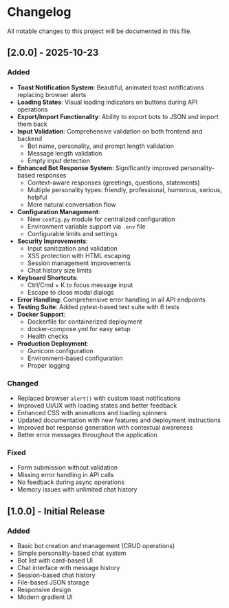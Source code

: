 # Changelog

All notable changes to this project will be documented in this file.

## [2.0.0] - 2025-10-23

### Added
- **Toast Notification System**: Beautiful, animated toast notifications replacing browser alerts
- **Loading States**: Visual loading indicators on buttons during API operations
- **Export/Import Functionality**: Ability to export bots to JSON and import them back
- **Input Validation**: Comprehensive validation on both frontend and backend
  - Bot name, personality, and prompt length validation
  - Message length validation
  - Empty input detection
- **Enhanced Bot Response System**: Significantly improved personality-based responses
  - Context-aware responses (greetings, questions, statements)
  - Multiple personality types: friendly, professional, humorous, serious, helpful
  - More natural conversation flow
- **Configuration Management**:
  - New `config.py` module for centralized configuration
  - Environment variable support via `.env` file
  - Configurable limits and settings
- **Security Improvements**:
  - Input sanitization and validation
  - XSS protection with HTML escaping
  - Session management improvements
  - Chat history size limits
- **Keyboard Shortcuts**:
  - Ctrl/Cmd + K to focus message input
  - Escape to close modal dialogs
- **Error Handling**: Comprehensive error handling in all API endpoints
- **Testing Suite**: Added pytest-based test suite with 6 tests
- **Docker Support**:
  - Dockerfile for containerized deployment
  - docker-compose.yml for easy setup
  - Health checks
- **Production Deployment**:
  - Gunicorn configuration
  - Environment-based configuration
  - Proper logging

### Changed
- Replaced browser `alert()` with custom toast notifications
- Improved UI/UX with loading states and better feedback
- Enhanced CSS with animations and loading spinners
- Updated documentation with new features and deployment instructions
- Improved bot response generation with contextual awareness
- Better error messages throughout the application

### Fixed
- Form submission without validation
- Missing error handling in API calls
- No feedback during async operations
- Memory issues with unlimited chat history

## [1.0.0] - Initial Release

### Added
- Basic bot creation and management (CRUD operations)
- Simple personality-based chat system
- Bot list with card-based UI
- Chat interface with message history
- Session-based chat history
- File-based JSON storage
- Responsive design
- Modern gradient UI

